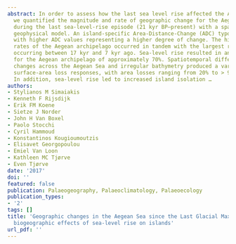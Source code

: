```yaml
---
abstract: In order to assess how the last sea level rise affected the Aegean archipelago,
  we quantified the magnitude and rate of geographic change for the Aegean islands
  during the last sea-level-rise episode (21 kyr BP–present) with a spatially explicit
  geophysical model. An island-specific Area-Distance-Change (ADC) typology was constructed,
  with higher ADC values representing a higher degree of change. The highest fragmentation
  rates of the Aegean archipelago occurred in tandem with the largest rates of sea-level-rise
  occurring between 17 kyr and 7 kyr ago. Sea-level rise resulted in an area loss
  for the Aegean archipelago of approximately 70%. Spatiotemporal differences in sea-level
  changes across the Aegean Sea and irregular bathymetry produced a variety of island
  surface-area loss responses, with area losses ranging from 20% to > 90% per island.
  In addition, sea-level rise led to increased island isolation …
authors:
- Stylianos M Simaiakis
- Kenneth F Rijsdijk
- Erik FM Koene
- Sietze J Norder
- John H Van Boxel
- Paolo Stocchi
- Cyril Hammoud
- Konstantinos Kougioumoutzis
- Elisavet Georgopoulou
- Emiel Van Loon
- Kathleen MC Tjørve
- Even Tjørve
date: '2017'
doi: ''
featured: false
publication: Palaeogeography, Palaeoclimatology, Palaeoecology
publication_types:
- '2'
tags: []
title: 'Geographic changes in the Aegean Sea since the Last Glacial Maximum: Postulating
  biogeographic effects of sea-level rise on islands'
url_pdf: ''
---
```

